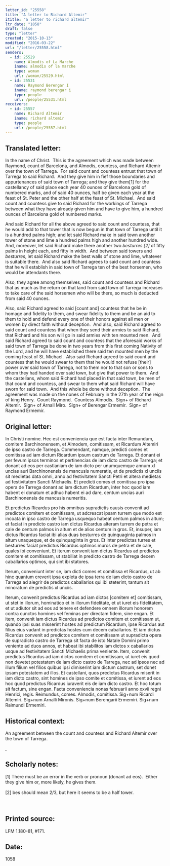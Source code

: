 ```yaml
---
letter_id: "25558"
title: "A letter to Richard Altemir"
ititle: "a letter to richard altemir"
ltr_date: "1058"
draft: false
type: "letter"
created: "2015-10-13"
modified: "2016-03-22"
url: "/letter/25558.html"
senders:
  - id: 25529
    name: Almodis of La Marche
    iname: almodis of la marche
    type: woman
    url: /woman/25529.html
  - id: 25531
    name: Raymond Berengar I
    iname: raymond berengar i
    type: people
    url: /people/25531.html
receivers:
  - id: 25557
    name: Richard Altemir
    iname: richard altemir
    type: people
    url: /people/25557.html
---
```

<h2> Translated letter:</h2><p>In the name of Christ.&nbsp; This is the agreement which was made between Raymond, count of Barcelona, and Almodis, countess, and Richard Altemir over the town of Tarrega.&nbsp; For said count and countess entrust that town of Tarrega to said Richard.&nbsp; And they give him in fief those boundaries and appurtenances of said town of Tarrega; and they give them[1] for the castellancy of said place each year 40 ounces of Barcelona gold of numbered marks, and of said 40 ounces, half be given each year at the feast of St. Peter and the other half at the feast of St. Michael.&nbsp; And said count and countess give to said Richard for the workings of Tarrega between what they have already given him and have to give him, a hundred ounces of Barcelona gold of numbered marks.</p><p>And said Richard for all the above agreed to said count and countess, that he would add to that tower that is now begun in that town of Tarrega until it is a hundred palms high; and let said Richard make in said town another tower of stone and lime a hundred palms high and another hundred wide. And, moreover, let said Richard make there another two <i>besturres [2]</i> of fifty palms in height each, and fifty in width.&nbsp; And between said towers and <i>besturres</i>, let said Richard make the best walls of stone and lime, whatever is suitable there.&nbsp; And also said Richard agrees to said count and countess that he will establish in said town of Tarrega ten of the best horsemen, who would be attendants there.</p><p>Also, they agree among themselves, said count and countess and Richard that as much as the return on that land from said town of Tarrega increases to take care of the said horsemen who will be there, so much is deducted from said 40 ounces.&nbsp;</p><p>Also, said Richard agreed to said [count and] countess that he be in homage and fidelity to them, and swear fidelity to them and be an aid to them to hold and defend every one of their honors against all men or women by direct faith without deception.&nbsp; And also, said Richard agreed to said count and countess that when they send their armies to said Richard, that Richard and his son will go in said armies with ten mounted men.&nbsp; And said Richard agreed to said count and countess that the aforesaid works of said town of Tarrega be done in two years from this first coming Nativity of the Lord, and he will have established there said ten mounted men by the coming feast of St. Michael.&nbsp; Also said Richard agreed to said count and countess that he would swear to them that he would not refuse [their] power over said town of Tarrega, not to them nor to that son or sons to whom they had handed over said town, but give that power to them.&nbsp; And the castellans, whom said Richard had placed in that said town, be men of that count and countess, and swear to them what said Richard will have sworn for said town.&nbsp; And this whole be done without deception.&nbsp; The agreement was made on the nones of February in the 27th year of the reign of king Henry.&nbsp; Count Raymond.&nbsp; Countess Almodis.&nbsp; Sign+ of Richard Altemir.&nbsp; Sign+ of Arnall Miro.&nbsp; Sign+ of Berengar Ermemir.&nbsp; Sign+ of Raymond Ermemir.</p><h2 class="mt-4"> Original letter:</h2><p class="Bodytext41">In Christi nomine. Hec est conveniencia que est facta inter Remundum, comitem Barchinonensem, et Almodem, comitissam, et Ricardum Altemiri de ipso castro de Tarrega. Commendant, namque, predicti comes et comitissa ad iam dictum Ricardum ipsum castrum de Tarrega. Et donant ei per fevum ipsos terminos et pertinencias de iam dicto castro de Tarrega; et donant ad eos per castlaniam de iam dicto per unumquemque annum xl uncias auri Barchinonensis de mancusis numeratis, et de predictis xl unciis sit medietas data omni, anno ad festivitatem Sancti Petri et altera medietas ad festivitatem Sancti Michaelis. Et predicti comes et comitissa pro ipsa opera de Tarrega donant ad iam dictum Ricardum, inter hoc quod iam habent ei donatum et adhuc habent ei ad dare, centum uncias auri Barchinonensis de mancusis numeritis.</p><p>Et predictus Ricardus pro his omnibus supradictis causis convenit ad predictos comitem et comitissam, ut adcrescat ipsam turrem que modo est incoata in ipso castro de Tarrega usquequo habeat centum palmos in altum; et faciat in predicto castro iam dictus Ricardus al­teram turrem de petra et cale de centum palmos in altum et de alios centum in gros. Et, insuper, iam dictus Ricardus faciat ibi alias duas besturres de quinquaginta palmos in altum unaqueque, et de quinquaginta in gros. Et inter predictas turres et besturres faciat predictus Ricardus optimos muros de petra et de cale, quales ibi conveniunt. Et iterum convenit iam dictus Ricardus ad predictos comitem et comi­tissam, ut stabiliat in predicto castro de Tarrega decem caballarios optimos, qui sint ibi statores.</p><p>Iterum, conveniunt inter se, iam dicti comes et comitissa et Ricar­dus, ut ab hinc quantum creverit ipsa expleta de ipsa terra de iam dicto castro de Tarrega ad alegrir de predictos caballarios qui ibi steterint, tantum sit minoratum de predictis xl unciis.</p><p>Iterum, convenit predictus Ricardus ad iam dictos [comitem et] comitissam, ut stet in illorum, hominatico et in illorum fidelitate, et ut iuret eis fidelitatem, et ut adiutor sit ad eos ad tenere et defendere omnem illorum honorem contra cunctos homines vel feminas per directam fidem, sine engan. Et item, convenit iam dictus Ricardus ad pre­dictos comitem et comitissam ut, quando ipsi suas misserint hostes ad predictum Ricardum, ipse Ricardus aut filius eius vadant in predictas hostes cum decem caballarios. Et iam dictus Ricardus convenit ad predictos comitem et comitissam ut supradicta opera de supradicto castro de Tarrega sit facta de isto Natale Domini primo veniente ad duos annos, et habeat ibi stabilitos iam dictos x caballarios usque ad festivitatem Sancti Michaelis prima veniente. Item, convenit predictus Ri­cardus ad iam dictos comitem et comitissam, ut iuret eis quod non devetet potestatem de iam dicto castro de Tarrega, nec ad ipsos nec ad illum filium vel filios quibus ipsi dimiserint iam dictum castrum, set donet ipsam potestatem ad illos. Et castellani, quos predictus Ricardus miserit in iam dicto castro, sint homines de ipso comite et comitissa, et iurent ad eos hoc quod predictus Ricardus iuraverit eis de iam dicto castro. Et hoc totum sit factum, sine engan. Facta conveniencia nonas februarii anno xxvii regni Henrici, regis. Reimundus, comes. Almodis, comitissa. Sig+num Ricardi Altemiri. Sig+num Arnalli Mironis. Sig+num Berengarii Ermemiri. Sig+num Raimundi Ermemiri.</p><h2 class="mt-4"> Historical context:</h2><p>An agreement between the count and countess and Richard Altemir over the town of Tarrega.</p><p></p><p><span style="text-decoration: underline;">&nbsp;</span></p><h2 class="mt-4"> Scholarly notes:</h2><div><p>[1]&nbsp;There must be an error in the verb or pronoun (donant ad eos).&nbsp; Either they give him or, more likely, he gives them.</p><p>[2]<span style="line-height: 1.5; background-color: transparent;">&nbsp;bes should mean 2/3, but here it seems to be a half tower.</span></p></div><div><p>&nbsp;</p></div><h2 class="mt-4"> Printed source:</h2><p>LFM 1.180-81, #171.&nbsp;&nbsp;</p><h2 class="mt-4"> Date:</h2>1058
